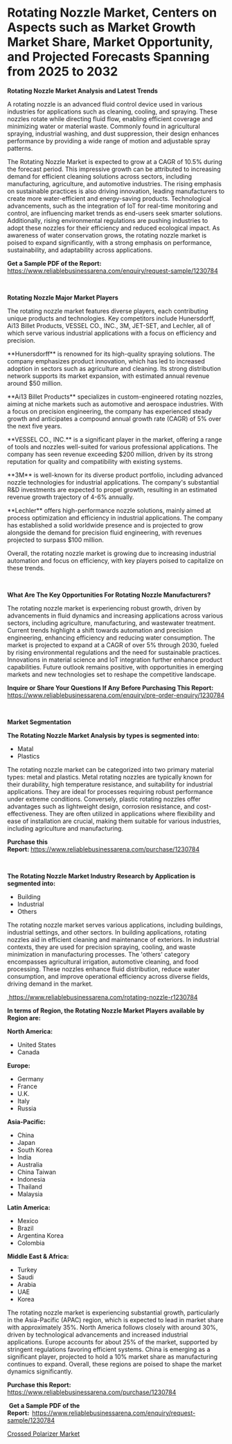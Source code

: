 <p><h1>Rotating Nozzle Market, Centers on Aspects such as Market Growth Market Share, Market Opportunity, and Projected Forecasts Spanning from 2025 to 2032</h1></p><p><strong>Rotating Nozzle Market Analysis and Latest Trends</strong></p>
<p><p>A rotating nozzle is an advanced fluid control device used in various industries for applications such as cleaning, cooling, and spraying. These nozzles rotate while directing fluid flow, enabling efficient coverage and minimizing water or material waste. Commonly found in agricultural spraying, industrial washing, and dust suppression, their design enhances performance by providing a wide range of motion and adjustable spray patterns.</p><p>The Rotating Nozzle Market is expected to grow at a CAGR of 10.5% during the forecast period. This impressive growth can be attributed to increasing demand for efficient cleaning solutions across sectors, including manufacturing, agriculture, and automotive industries. The rising emphasis on sustainable practices is also driving innovation, leading manufacturers to create more water-efficient and energy-saving products. Technological advancements, such as the integration of IoT for real-time monitoring and control, are influencing market trends as end-users seek smarter solutions. Additionally, rising environmental regulations are pushing industries to adopt these nozzles for their efficiency and reduced ecological impact. As awareness of water conservation grows, the rotating nozzle market is poised to expand significantly, with a strong emphasis on performance, sustainability, and adaptability across applications.</p></p>
<p><strong>Get a Sample PDF of the Report:&nbsp;</strong> <a href="https://www.reliablebusinessarena.com/enquiry/request-sample/1230784?utm_campaign=2136&utm_medium=2&utm_source=Github&utm_content=ia&utm_term=18022025&utm_id=rotating-nozzle">https://www.reliablebusinessarena.com/enquiry/request-sample/1230784</a></p>
<p>&nbsp;</p>
<p><strong>Rotating Nozzle Major Market Players</strong></p>
<p><p>The rotating nozzle market features diverse players, each contributing unique products and technologies. Key competitors include Hunersdorff, Ai13 Billet Products, VESSEL CO., INC., 3M, JET-SET, and Lechler, all of which serve various industrial applications with a focus on efficiency and precision.</p><p>**Hunersdorff** is renowned for its high-quality spraying solutions. The company emphasizes product innovation, which has led to increased adoption in sectors such as agriculture and cleaning. Its strong distribution network supports its market expansion, with estimated annual revenue around $50 million.</p><p>**Ai13 Billet Products** specializes in custom-engineered rotating nozzles, aiming at niche markets such as automotive and aerospace industries. With a focus on precision engineering, the company has experienced steady growth and anticipates a compound annual growth rate (CAGR) of 5% over the next five years.</p><p>**VESSEL CO., INC.** is a significant player in the market, offering a range of tools and nozzles well-suited for various professional applications. The company has seen revenue exceeding $200 million, driven by its strong reputation for quality and compatibility with existing systems. </p><p>**3M** is well-known for its diverse product portfolio, including advanced nozzle technologies for industrial applications. The company's substantial R&D investments are expected to propel growth, resulting in an estimated revenue growth trajectory of 4-6% annually.</p><p>**Lechler** offers high-performance nozzle solutions, mainly aimed at process optimization and efficiency in industrial applications. The company has established a solid worldwide presence and is projected to grow alongside the demand for precision fluid engineering, with revenues projected to surpass $100 million. </p><p>Overall, the rotating nozzle market is growing due to increasing industrial automation and focus on efficiency, with key players poised to capitalize on these trends.</p></p>
<p>&nbsp;</p>
<p><strong>What Are The Key Opportunities For Rotating Nozzle Manufacturers?</strong></p>
<p><p>The rotating nozzle market is experiencing robust growth, driven by advancements in fluid dynamics and increasing applications across various sectors, including agriculture, manufacturing, and wastewater treatment. Current trends highlight a shift towards automation and precision engineering, enhancing efficiency and reducing water consumption. The market is projected to expand at a CAGR of over 5% through 2030, fueled by rising environmental regulations and the need for sustainable practices. Innovations in material science and IoT integration further enhance product capabilities. Future outlook remains positive, with opportunities in emerging markets and new technologies set to reshape the competitive landscape.</p></p>
<p><strong>Inquire or Share Your Questions If Any Before Purchasing This Report:</strong> <a href="https://www.reliablebusinessarena.com/enquiry/pre-order-enquiry/1230784?utm_campaign=2136&utm_medium=2&utm_source=Github&utm_content=ia&utm_term=18022025&utm_id=rotating-nozzle">https://www.reliablebusinessarena.com/enquiry/pre-order-enquiry/1230784</a></p>
<p>&nbsp;</p>
<p><strong>Market Segmentation</strong></p>
<p><strong>The Rotating Nozzle Market Analysis by types is segmented into:</strong></p>
<p><ul><li>Matal</li><li>Plastics</li></ul></p>
<p><p>The rotating nozzle market can be categorized into two primary material types: metal and plastics. Metal rotating nozzles are typically known for their durability, high temperature resistance, and suitability for industrial applications. They are ideal for processes requiring robust performance under extreme conditions. Conversely, plastic rotating nozzles offer advantages such as lightweight design, corrosion resistance, and cost-effectiveness. They are often utilized in applications where flexibility and ease of installation are crucial, making them suitable for various industries, including agriculture and manufacturing.</p></p>
<p><strong>Purchase this Report:&nbsp;</strong><a href="https://www.reliablebusinessarena.com/purchase/1230784?utm_campaign=2136&utm_medium=2&utm_source=Github&utm_content=ia&utm_term=18022025&utm_id=rotating-nozzle">https://www.reliablebusinessarena.com/purchase/1230784</a></p>
<p>&nbsp;</p>
<p><strong>The Rotating Nozzle Market Industry Research by Application is segmented into:</strong></p>
<p><ul><li>Building</li><li>Industrial</li><li>Others</li></ul></p>
<p><p>The rotating nozzle market serves various applications, including buildings, industrial settings, and other sectors. In building applications, rotating nozzles aid in efficient cleaning and maintenance of exteriors. In industrial contexts, they are used for precision spraying, cooling, and waste minimization in manufacturing processes. The 'others' category encompasses agricultural irrigation, automotive cleaning, and food processing. These nozzles enhance fluid distribution, reduce water consumption, and improve operational efficiency across diverse fields, driving demand in the market.</p></p>
<p><a href="https://www.reliablebusinessarena.com/rotating-nozzle-r1230784?utm_campaign=2136&utm_medium=2&utm_source=Github&utm_content=ia&utm_term=18022025&utm_id=rotating-nozzle">&nbsp;https://www.reliablebusinessarena.com/rotating-nozzle-r1230784</a></p>
<p><strong>In terms of Region, the Rotating Nozzle Market Players available by Region are:</strong></p>
<p>
    <p> <strong> North America: </strong>
        <ul>
            <li>United States</li>
            <li>Canada</li>
        </ul>
        </p> 
    <p> <strong> Europe: </strong>
        <ul>
            <li>Germany</li>
            <li>France</li>
            <li>U.K.</li>
            <li>Italy</li>
            <li>Russia</li>
        </ul>
        </p> 
    <p> <strong> Asia-Pacific: </strong>
        <ul>
            <li>China</li>
            <li>Japan</li>
            <li>South Korea</li>
            <li>India</li>
            <li>Australia</li>
            <li>China Taiwan</li>
            <li>Indonesia</li>
            <li>Thailand</li>
            <li>Malaysia</li>
        </ul>
        </p> 
    <p> <strong> Latin America: </strong>
        <ul>
            <li>Mexico</li>
            <li>Brazil</li>
            <li>Argentina Korea</li>
            <li>Colombia</li>
        </ul>
        </p> 
    <p> <strong> Middle East & Africa: </strong>
        <ul>
            <li>Turkey</li>
            <li>Saudi</li>
            <li>Arabia</li>
            <li>UAE</li>
            <li>Korea</li>
        </ul>
    </p>
    </p>
<p><p>The rotating nozzle market is experiencing substantial growth, particularly in the Asia-Pacific (APAC) region, which is expected to lead in market share with approximately 35%. North America follows closely with around 30%, driven by technological advancements and increased industrial applications. Europe accounts for about 25% of the market, supported by stringent regulations favoring efficient systems. China is emerging as a significant player, projected to hold a 10% market share as manufacturing continues to expand. Overall, these regions are poised to shape the market dynamics significantly.</p></p>
<p><strong>Purchase this Report: </strong><a href="https://www.reliablebusinessarena.com/purchase/1230784?utm_campaign=2136&utm_medium=2&utm_source=Github&utm_content=ia&utm_term=18022025&utm_id=rotating-nozzle">https://www.reliablebusinessarena.com/purchase/1230784</a></p>
<p>&nbsp;<strong>Get a Sample PDF of the Report:&nbsp;&nbsp;</strong><a href="https://www.reliablebusinessarena.com/enquiry/request-sample/1230784?utm_campaign=2136&utm_medium=2&utm_source=Github&utm_content=ia&utm_term=18022025&utm_id=rotating-nozzle">https://www.reliablebusinessarena.com/enquiry/request-sample/1230784</a></p>
<p><strong></strong></p>
<p><p><a href="https://github.com/tona7vba/Market-Research-Report-List-1/blob/main/crossed-polarizer-market.md?utm_campaign=2136&utm_medium=2&utm_source=Github&utm_content=ia&utm_term=18022025&utm_id=rotating-nozzle">Crossed Polarizer Market</a></p></p>